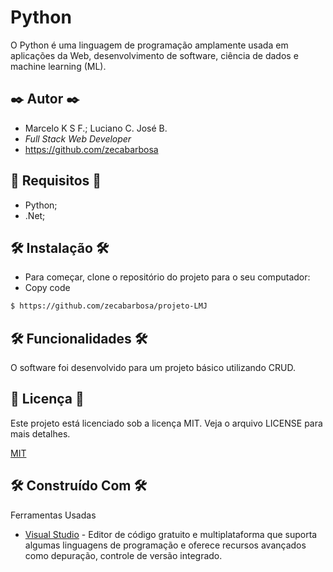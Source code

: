 # Python
O Python é uma linguagem de programação amplamente usada em aplicações da Web, desenvolvimento de software, ciência de dados e machine learning (ML).

## ✒️ Autor ✒️

- Marcelo K S F.; Luciano C. José B.  
- *Full Stack Web Developer*
- https://github.com/zecabarbosa



## 📄 Requisitos 📄

- Python;
- .Net;


## 🛠️ Instalação 🛠️

- Para começar, clone o repositório do projeto para o seu computador:
- Copy code
```bash
$ https://github.com/zecabarbosa/projeto-LMJ
```

## 🛠️ Funcionalidades 🛠️

O software foi desenvolvido para um projeto básico utilizando CRUD.


## 📄 Licença 📄

Este projeto está licenciado sob a licença MIT. Veja o arquivo LICENSE para mais detalhes.

[MIT](https://choosealicense.com/licenses/mit/)


## 🛠️ Construído Com 🛠️

Ferramentas Usadas

* [Visual Studio](https://visualstudio.microsoft.com/pt-br/downloads/) - Editor de código gratuito e multiplataforma que suporta algumas linguagens de programação e oferece recursos avançados como depuração, controle de versão integrado.

